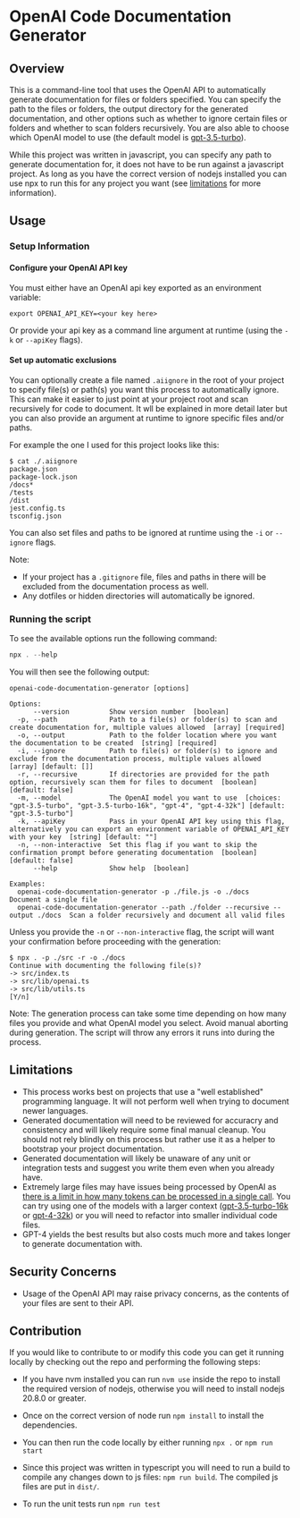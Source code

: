# OpenAI Code Documentation Generator

## Overview

This is a command-line tool that uses the OpenAI API to automatically generate documentation for files or folders specified. You can specify the path to the files or folders, the output directory for the generated documentation, and other options such as whether to ignore certain files or folders and whether to scan folders recursively. You are also able to choose which OpenAI model to use (the default model is [gpt-3.5-turbo](https://platform.openai.com/docs/models/gpt-3-5)).

While this project was written in javascript, you can specify any path to generate documentation for, it does not have to be run against a javascript project. As long as you have the correct version of nodejs installed you can use npx to run this for any project you want (see [limitations](#limitations) for more information).

## Usage

### Setup Information

#### Configure your OpenAI API key

You must either have an OpenAI api key exported as an environment variable:

```shell
export OPENAI_API_KEY=<your key here>
```

Or provide your api key as a command line argument at runtime (using the ``-k`` or ``--apiKey`` flags).

#### Set up automatic exclusions

You can optionally create a file named ``.aiignore`` in the root of your project to specify file(s) or path(s) you want this process to automatically ignore. This can make it easier to just point at your project root and scan recursively for code to document. It wll be explained in more detail later but you can also provide an argument at runtime to ignore specific files and/or paths.

For example the one I used for this project looks like this:
```shell
$ cat ./.aiignore
package.json
package-lock.json
/docs*
/tests
/dist
jest.config.ts
tsconfig.json
```

You can also set files and paths to be ignored at runtime using the ``-i`` or ``--ignore`` flags.

Note:

* If your project has a ``.gitignore`` file, files and paths in there will be excluded from the documentation process as well.
* Any dotfiles or hidden directories will automatically be ignored.

### Running the script

To see the available options run the following command:

```javascript
npx . --help
```

You will then see the following output:

```
openai-code-documentation-generator [options]

Options:
      --version          Show version number  [boolean]
  -p, --path             Path to a file(s) or folder(s) to scan and create documentation for, multiple values allowed  [array] [required]
  -o, --output           Path to the folder location where you want the documentation to be created  [string] [required]
  -i, --ignore           Path to file(s) or folder(s) to ignore and exclude from the documentation process, multiple values allowed  [array] [default: []]
  -r, --recursive        If directories are provided for the path option, recursively scan them for files to document  [boolean] [default: false]
  -m, --model            The OpenAI model you want to use  [choices: "gpt-3.5-turbo", "gpt-3.5-turbo-16k", "gpt-4", "gpt-4-32k"] [default: "gpt-3.5-turbo"]
  -k, --apiKey           Pass in your OpenAI API key using this flag, alternatively you can export an environment variable of OPENAI_API_KEY with your key  [string] [default: ""]
  -n, --non-interactive  Set this flag if you want to skip the confirmation prompt before generating documentation  [boolean] [default: false]
      --help             Show help  [boolean]

Examples:
  openai-code-documentation-generator -p ./file.js -o ./docs                       Document a single file
  openai-code-documentation-generator --path ./folder --recursive --output ./docs  Scan a folder recursively and document all valid files
```

Unless you provide the ``-n`` or ``--non-interactive`` flag, the script will want your confirmation before proceeding with the generation:

```shell
$ npx . -p ./src -r -o ./docs
Continue with documenting the following file(s)?
-> src/index.ts
-> src/lib/openai.ts
-> src/lib/utils.ts
[Y/n]
```

Note: The generation process can take some time depending on how many files you provide and what OpenAI model you select. Avoid manual aborting during generation. The script will throw any errors it runs into during the process.

## Limitations

* This process works best on projects that use a "well established" programming language. It will not perform well when trying to document newer languages.
* Generated documentation will need to be reviewed for accuracry and consistency and will likely require some final manual cleanup. You should not rely blindly on this process but rather use it as a helper to bootstrap your project documentation.
* Generated documentation will likely be unaware of any unit or integration tests and suggest you write them even when you already have.
* Extremely large files may have issues being processed by OpenAI as [there is a limit in how many tokens can be processed in a single call](https://platform.openai.com/docs/guides/gpt/managing-tokens). You can try using one of the models with a larger context ([gpt-3.5-turbo-16k](https://platform.openai.com/docs/models/gpt-3-5) or [gpt-4-32k](https://platform.openai.com/docs/models/gpt-4)) or you will need to refactor into smaller individual code files.
* GPT-4 yields the best results but also costs much more and takes longer to generate documentation with.

## Security Concerns

* Usage of the OpenAI API may raise privacy concerns, as the contents of your files are sent to their API.

## Contribution

If you would like to contribute to or modify this code you can get it running locally by checking out the repo and performing the following steps:

* If you have nvm installed you can run ``nvm use`` inside the repo to install the required version of nodejs, otherwise you will need to install nodejs 20.8.0 or greater.

* Once on the correct version of node run ``npm install`` to install the dependencies.

* You can then run the code locally by either running ``npx .`` or ``npm run start``

* Since this project was written in typescript you will need to run a build to compile any changes down to js files: ``npm run build``. The compiled js files are put in ``dist/``.

* To run the unit tests run ``npm run test``
